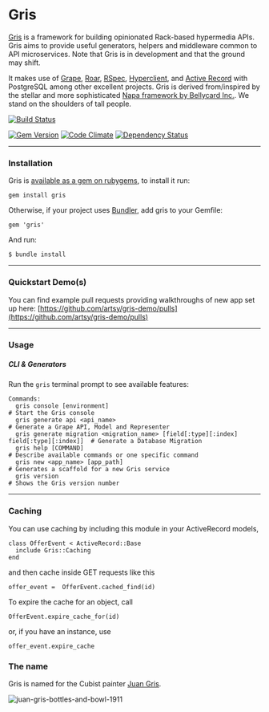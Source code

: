 # Gris

[Gris](https://github.com/artsy/gris) is a framework for building opinionated Rack-based hypermedia APIs. Gris aims to provide useful generators, helpers and middleware common to API microservices. Note that Gris is in development and that the ground may shift.

It makes use of [Grape](https://github.com/intridea/grape), [Roar](https://github.com/apotonick/roar), [RSpec](http://rspec.info/), [Hyperclient](https://github.com/codegram/hyperclient), and [Active Record](https://github.com/rails/rails/tree/main/activerecord) with PostgreSQL among other excellent projects. Gris is derived from/inspired by the stellar and more sophisticated [Napa framework by Bellycard Inc.](https://github.com/bellycard/napa). We stand on the shoulders of tall people.

[![Build Status](https://semaphoreci.com/api/v1/projects/aeb68b19-58b7-4015-885d-e989a3e96ca2/418227/badge.svg)](https://semaphoreci.com/artsy-it/gris)

[![Gem Version](https://badge.fury.io/rb/gris.svg)](http://badge.fury.io/rb/gris)
[![Code Climate](https://codeclimate.com/github/artsy/gris/badges/gpa.svg)](https://codeclimate.com/github/artsy/gris)
[![Dependency Status](https://gemnasium.com/artsy/gris.svg)](https://gemnasium.com/artsy/gris)

---

### Installation

Gris is [available as a gem on rubygems](https://rubygems.org/gems/gris), to install it run:

```
gem install gris
```

Otherwise, if your project uses [Bundler](http://bundler.io/), add gris to your Gemfile:

```
gem 'gris'
```

And run:

```
$ bundle install
```

---

### Quickstart Demo(s)

You can find example pull requests providing walkthroughs of new app set up here:
[https://github.com/artsy/gris-demo/pulls](https://github.com/artsy/gris-demo/pulls)

---

### Usage

##### CLI & Generators

Run the `gris` terminal prompt to see available features:

```
Commands:
  gris console [environment]                                                            # Start the Gris console
  gris generate api <api_name>                                                          # Generate a Grape API, Model and Representer
  gris generate migration <migration_name> [field[:type][:index] field[:type][:index]]  # Generate a Database Migration
  gris help [COMMAND]                                                                   # Describe available commands or one specific command
  gris new <app_name> [app_path]                                                        # Generates a scaffold for a new Gris service
  gris version                                                                          # Shows the Gris version number
```

---

### Caching

You can use caching by including this module in your ActiveRecord models,

    class OfferEvent < ActiveRecord::Base
      include Gris::Caching
    end

and then cache inside GET requests like this

    offer_event =  OfferEvent.cached_find(id)

To expire the cache for an object, call

    OfferEvent.expire_cache_for(id)

or, if you have an instance, use

    offer_event.expire_cache

### The name

Gris is named for the Cubist painter [Juan Gris](https://www.artsy.net/artist/juan-gris).

![juan-gris-bottles-and-bowl-1911](https://cloud.githubusercontent.com/assets/197336/9348124/5ef5531c-4600-11e5-8318-4858076d7c6d.jpg)
